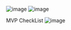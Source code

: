 ![image](https://github.com/user-attachments/assets/645ca56e-c848-4a06-a133-f04e11c00954)
![image](https://github.com/user-attachments/assets/48305587-8d1a-4540-b192-a6f2f158001e)

MVP CheckList
![image](https://github.com/user-attachments/assets/4717b7a1-d71a-475b-a0e8-2289894b7237)
